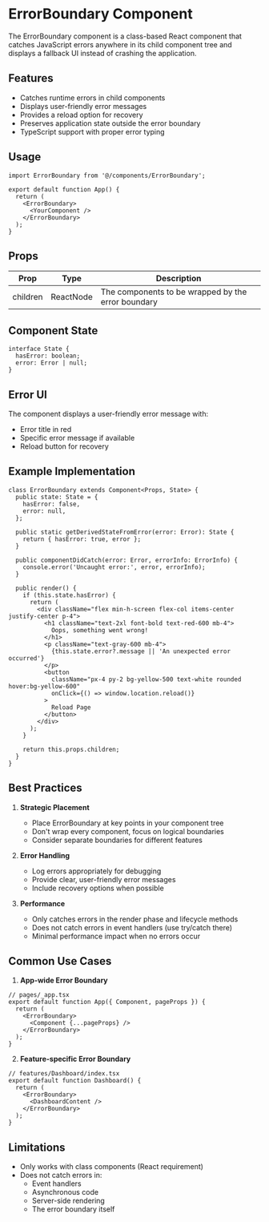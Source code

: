 # ErrorBoundary Component

The ErrorBoundary component is a class-based React component that catches JavaScript errors anywhere in its child component tree and displays a fallback UI instead of crashing the application.

## Features

- Catches runtime errors in child components
- Displays user-friendly error messages
- Provides a reload option for recovery
- Preserves application state outside the error boundary
- TypeScript support with proper error typing

## Usage

```tsx
import ErrorBoundary from '@/components/ErrorBoundary';

export default function App() {
  return (
    <ErrorBoundary>
      <YourComponent />
    </ErrorBoundary>
  );
}
```

## Props

| Prop | Type | Description |
|------|------|-------------|
| children | ReactNode | The components to be wrapped by the error boundary |

## Component State

```tsx
interface State {
  hasError: boolean;
  error: Error | null;
}
```

## Error UI

The component displays a user-friendly error message with:
- Error title in red
- Specific error message if available
- Reload button for recovery

## Example Implementation

```tsx
class ErrorBoundary extends Component<Props, State> {
  public state: State = {
    hasError: false,
    error: null,
  };

  public static getDerivedStateFromError(error: Error): State {
    return { hasError: true, error };
  }

  public componentDidCatch(error: Error, errorInfo: ErrorInfo) {
    console.error('Uncaught error:', error, errorInfo);
  }

  public render() {
    if (this.state.hasError) {
      return (
        <div className="flex min-h-screen flex-col items-center justify-center p-4">
          <h1 className="text-2xl font-bold text-red-600 mb-4">
            Oops, something went wrong!
          </h1>
          <p className="text-gray-600 mb-4">
            {this.state.error?.message || 'An unexpected error occurred'}
          </p>
          <button
            className="px-4 py-2 bg-yellow-500 text-white rounded hover:bg-yellow-600"
            onClick={() => window.location.reload()}
          >
            Reload Page
          </button>
        </div>
      );
    }

    return this.props.children;
  }
}
```

## Best Practices

1. **Strategic Placement**
   - Place ErrorBoundary at key points in your component tree
   - Don't wrap every component, focus on logical boundaries
   - Consider separate boundaries for different features

2. **Error Handling**
   - Log errors appropriately for debugging
   - Provide clear, user-friendly error messages
   - Include recovery options when possible

3. **Performance**
   - Only catches errors in the render phase and lifecycle methods
   - Does not catch errors in event handlers (use try/catch there)
   - Minimal performance impact when no errors occur

## Common Use Cases

1. **App-wide Error Boundary**
```tsx
// pages/_app.tsx
export default function App({ Component, pageProps }) {
  return (
    <ErrorBoundary>
      <Component {...pageProps} />
    </ErrorBoundary>
  );
}
```

2. **Feature-specific Error Boundary**
```tsx
// features/Dashboard/index.tsx
export default function Dashboard() {
  return (
    <ErrorBoundary>
      <DashboardContent />
    </ErrorBoundary>
  );
}
```

## Limitations

- Only works with class components (React requirement)
- Does not catch errors in:
  - Event handlers
  - Asynchronous code
  - Server-side rendering
  - The error boundary itself 